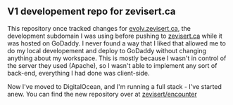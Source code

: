 ## V1 developement repo for zevisert.ca

This repository once tracked changes for [evolv.zevisert.ca](), the development subdomain I was using before pushing to [zevisert.ca](http://zevisert.ca) while it was hosted on GoDaddy. I never found a way that I liked that allowed me to do my local developement and deploy to GoDaddy without changing anything about my workspace. This is mostly because I wasn't in control of the server they used (Apache), so I wasn't able to implement any sort of back-end, everything I had done was client-side.

Now I've moved to DigitalOcean, and I'm running a full stack - I've started anew. You can find the new repository over at [zevisert/encounter](https://github.com/zevisert/encounter)

